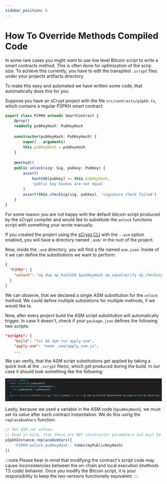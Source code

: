 ```yaml
---
sidebar_position: 6
---
```


# How To Override Methods Compiled Code

In some rare cases you might want to use low level Bitcoin script to write a smart contracts method. This is often done for optimization of the scrip size.
To achieve this currently, you have to edit the transpiled `.scrypt` files under your projects artifacts directory.

To make this easy and automated we have written some code, that automatically does this for you. 

Suppose you have an sCrypt project with the file `src/contracts/p2pkh.ts`, which contains a regular P2PKH smart contract:

```ts
export class P2PKH extends SmartContract {
    @prop()
    readonly pubKeyHash: PubKeyHash

    constructor(pubKeyHash: PubKeyHash) {
        super(...arguments)
        this.pubKeyHash = pubKeyHash
    }

    @method()
    public unlock(sig: Sig, pubkey: PubKey) {
        assert(
            hash160(pubkey) == this.pubKeyHash,
            'public key hashes are not equal'
        )
        assert(this.checkSig(sig, pubkey), 'signature check failed')
    }
}
```

For some reason you are not happy with the default bitcoin script produced by the sCrypt compiler and would like to substitute the `unlock` functions script with something your wrote manually.

If you created the project using the [sCrypt CLI](https://www.npmjs.com/package/scrypt-cli) with the `--asm` option enabled, you will have a directory named `.asm/` in the root of the project.

Now, inside the `.asm` directory, you will find a file named `asm.json`. Inside of it we can define the substitutions we want to perform:

```json
{
  "P2PKH": {
    "unlock": "op_dup op_hash160 $pubKeyHash op_equalverify op_checksig"
  }
}
```

We can observe, that we declared a single ASM substitution for the `unlock` method. We could define multiple substations for multiple methods, if we would like to.

Now, after every project build the ASM script substitution will automatically trigger. In case it doesn't, check if your `package.json` defines the following two scripts:

```json
"scripts": {
    "build": "tsc && npm run apply-asm",
    "apply-asm": "node .asm/apply_asm.js",
    ...
```

We can verify, that the ASM script substitutions get applied by taking a quick look at the `.scrypt` file(s), which get produced during the build. In our case it should look something like the following: 

![](../../static/img/asm.png)


Lastly, because we used a variable in the ASM code (`$pubKeyHash`), we must set its value after each contract instantiation. We do this using the `replaceAsmVars` function:

```ts
// Set ASM var values.
// Keep in mind, that these are NOT constructor parameters and must be set separately.
p2pkhInstance.replaceAsmVars({
    'P2PKH.unlock.pubKeyHash': toHex(myPublicKeyHash)
})
```

:::note
Please bear in mind that modifying the contract's script code may cause inconsistencies between the on-chain and local execution (methods TS code) behavior. Once you modify the Bitcoin script, it is your responsibility to keep the two versions functionally equivalent.
:::